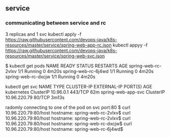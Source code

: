 ## service 

### communicating between service and rc
3 replicas and 1 svc
kubectl apply -f https://raw.githubusercontent.com/devops-java/k8s-resources/master/service/spring-web-app-rc.json
kubectl appyy -f https://raw.githubusercontent.com/devops-java/k8s-resources/master/service/spring-web-svc.json


$ kubectl get pods
NAME                  READY   STATUS    RESTARTS   AGE
spring-web-rc-2vlxv   1/1     Running   0          4m20s
spring-web-rc-6j4wd   1/1     Running   0          4m20s
spring-web-rc-dxcjw   1/1     Running   0          4m20s


kubectl get svc
NAME                 TYPE        CLUSTER-IP     EXTERNAL-IP   PORT(S)   AGE
kubernetes           ClusterIP   10.96.0.1      <none>        443/TCP   62m
spring-web-app-svc   ClusterIP   10.96.220.79   <none>        80/TCP    3m13s

radomly connecting to one of the pod on svc port:80
$ curl 10.96.220.79:80/host
hostname: spring-web-rc-2vlxv$ curl 10.96.220.79:80/host
hostname: spring-web-rc-2vlxv$ curl 10.96.220.79:80/host
hostname: spring-web-rc-dxcjw$ curl 10.96.220.79:80/host
hostname: spring-web-rc-6j4wd$


